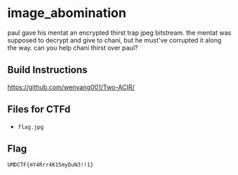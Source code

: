 # image_abomination

paul gave his mentat an encrypted thirst trap jpeg bitstream. the mentat was supposed to decrypt and give to chani, but he must've corrupted it along the way. can you help chani thirst over paul? 

## Build Instructions

https://github.com/wenyang001/Two-ACIR/

## Files for CTFd

- `flag.jpg`

## Flag

`UMDCTF{mY4Rrr4K15myDuN3!!1}`